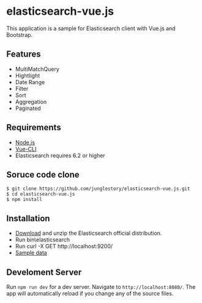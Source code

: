 # elasticsearch-vue.js
This application is a sample for Elasticsearch client with Vue.js and Bootstrap.

## Features
* MultiMatchQuery
* Hightlight
* Date Range
* Filter
* Sort
* Aggregation
* Paginated

## Requirements
* [Node.js](https://nodejs.org/en/download/)
* [Vue-CLI](https://www.npmjs.com/package/vue-cli)
* Elasticsearch requires 6.2 or higher

## Soruce code clone
```shell
$ git clone https://github.com/junglestory/elasticsearch-vue.js.git
$ cd elasticsearch-vue.js
$ npm install
```

## Installation
* [Download](https://www.elastic.co/downloads/elasticsearch) and unzip the Elasticsearch official distribution.
* Run bin\elasticsearch
* Run curl -X GET http://localhost:9200/
* [Sample data](https://github.com/junglestory/scrape_blog_crawler)


## Develoment Server
Run `npm run dev` for a dev server. Navigate to `http://localhost:8080/`. The app will automatically reload if you change any of the source files.
